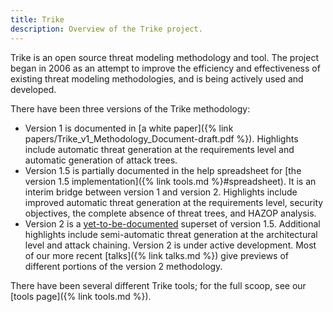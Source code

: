 ```yaml
---
title: Trike
description: Overview of the Trike project.
---
```

Trike is an open source threat modeling methodology and tool.  The project began in 2006 as an attempt to improve the efficiency and effectiveness of existing threat modeling methodologies, and is being actively used and developed.

There have been three versions of the Trike methodology:
* Version 1 is documented in [a white paper]({% link papers/Trike_v1_Methodology_Document-draft.pdf %}).  Highlights include automatic threat generation at the requirements level and automatic generation of attack trees.
* Version 1.5 is partially documented in the help spreadsheet for [the version 1.5 implementation]({% link tools.md %}#spreadsheet).  It is an interim bridge between version 1 and version 2.  Highlights include improved automatic threat generation at the requirements level, security objectives, the complete absence of threat trees, and HAZOP analysis.
* Version 2 is a [yet-to-be-documented](https://sourceforge.net/apps/trac/trike/wiki/Methodology) superset of version 1.5.  Additional highlights include semi-automatic threat generation at the architectural level and attack chaining.  Version 2 is under active development.  Most of our more recent [talks]({% link talks.md %}) give previews of different portions of the version 2 methodology.

There have been several different Trike tools; for the full scoop, see our [tools page]({% link tools.md %}).
